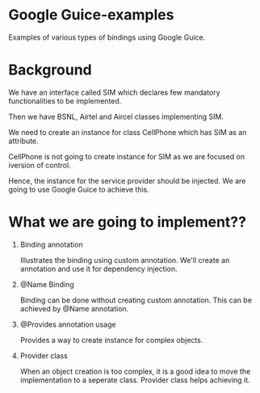 # Google Guice-examples
Examples of various types of bindings using Google Guice.







# Background

We have an interface called SIM which declares few mandatory functionalities to be implemented.

Then we have BSNL, Airtel and Aircel classes implementing SIM.

We need to create an instance for class CellPhone which has SIM as an attribute.

CellPhone is not going to create instance for SIM as we are focused on iversion of control.

Hence, the instance for the service provider should be injected. We are going to use Google Guice to achieve this.




# What we are going to implement??

1. Binding annotation
   
   Illustrates the binding using custom annotation. We'll create an annotation and use it for dependency injection. 

2. @Name Binding
   
   Binding can be done without creating custom annotation. This can be achieved by @Name annotation.

3. @Provides annotation usage
   
   Provides a way to create instance for complex objects.

4. Provider class
   
   When an object creation is too complex, it is a good idea to move the implementation to a seperate class.
   Provider class helps achieving it.

